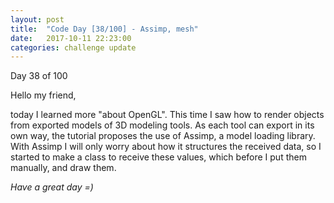 ```yaml
---
layout: post
title:  "Code Day [38/100] - Assimp, mesh"
date:   2017-10-11 22:23:00
categories: challenge update
---
```


Day 38 of 100

Hello my friend,

today I learned more "about OpenGL". This time I saw how to render objects from exported models of 3D modeling tools. As each tool can export in its own way, the tutorial proposes the use of Assimp, a model loading library. With Assimp I will only worry about how it structures the received data, so I started to make a class to receive these values, which before I put them manually, and draw them.

_Have a great day =)_